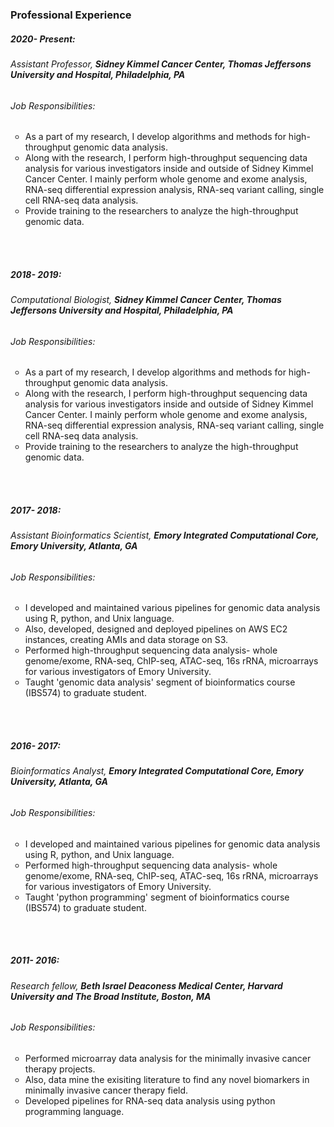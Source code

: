 ### Professional Experience

##### 2020- Present:
###### *Assistant Professor,* *__Sidney Kimmel Cancer Center, Thomas Jeffersons University and Hospital, Philadelphia, PA__*
###### Job Responsibilities:
<ul type="circle">
    <li> As a part of my research, I develop algorithms and methods for high-throughput genomic data analysis. </li>
    <li> Along with the research, I perform high-throughput sequencing data analysis for various investigators inside and outside of Sidney Kimmel Cancer Center. I mainly perform whole genome and exome analysis, RNA-seq differential expression analysis, RNA-seq variant calling, single cell RNA-seq data analysis. </li>
    <li> Provide training to the researchers to analyze the high-throughput genomic data. </li>
</ul>

<br>
<br>

##### 2018- 2019:
###### *Computational Biologist,* *__Sidney Kimmel Cancer Center, Thomas Jeffersons University and Hospital, Philadelphia, PA__*
###### Job Responsibilities:
<ul type="circle">
    <li> As a part of my research, I develop algorithms and methods for high-throughput genomic data analysis. </li>
    <li> Along with the research, I perform high-throughput sequencing data analysis for various investigators inside and outside of Sidney Kimmel Cancer Center. I mainly perform whole genome and exome analysis, RNA-seq differential expression analysis, RNA-seq variant calling, single cell RNA-seq data analysis. </li>
    <li> Provide training to the researchers to analyze the high-throughput genomic data. </li>
</ul>

<br>
<br>

##### 2017- 2018:
###### *Assistant Bioinformatics Scientist,* *__Emory Integrated Computational Core, Emory University, Atlanta, GA__*
###### Job Responsibilities:
<ul type="circle">
    <li> I developed and maintained various pipelines for genomic data analysis using R, python, and Unix language. </li>
    <li> Also, developed, designed and deployed pipelines on AWS EC2 instances, creating AMIs and data storage on S3. </li>
    <li> Performed high-throughput sequencing data analysis- whole genome/exome, RNA-seq, ChIP-seq, ATAC-seq, 16s rRNA, microarrays for various investigators of Emory University. </li>
    <li> Taught 'genomic data analysis' segment of bioinformatics course (IBS574) to graduate student.</li>
</ul>

<br>
<br>

##### 2016- 2017:
###### *Bioinformatics Analyst,* *__Emory Integrated Computational Core, Emory University, Atlanta, GA__*
###### Job Responsibilities:
<ul type="circle">
    <li> I developed and maintained various pipelines for genomic data analysis using R, python, and Unix language. </li>
    <li> Performed high-throughput sequencing data analysis- whole genome/exome, RNA-seq, ChIP-seq, ATAC-seq, 16s rRNA, microarrays for various investigators of Emory University. </li>
    <li> Taught 'python programming' segment of bioinformatics course (IBS574) to graduate student.</li>
</ul>

<br>
<br>

##### 2011- 2016:
###### *Research fellow,* *__Beth Israel Deaconess Medical Center, Harvard University and The Broad Institute, Boston, MA__*
###### Job Responsibilities:
<ul type="circle">
    <li> Performed microarray data analysis for the minimally invasive cancer therapy projects. </li>
    <li> Also, data mine the exisiting literature to find any novel biomarkers in minimally invasive cancer therapy field. </li>
    <li> Developed pipelines for RNA-seq data analysis using python programming language.</li>
</ul>